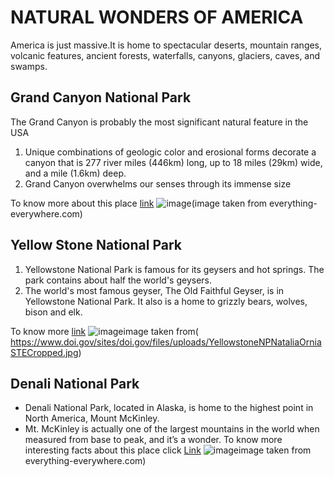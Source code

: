 #  NATURAL WONDERS OF AMERICA   
America is just massive.It is home to spectacular deserts, mountain ranges, volcanic features, ancient forests, waterfalls, canyons, glaciers, caves, and swamps.

## Grand Canyon National Park
The Grand Canyon is probably the most significant natural feature in the USA
1. Unique combinations of geologic color and erosional forms decorate a canyon that is 277 river miles (446km) long, up to 18 miles (29km) wide, and a mile (1.6km) deep.
1. Grand Canyon overwhelms our senses through its immense size 

 To know more about this place [link](https://www.britannica.com/place/Grand-Canyon-National-Park)
![image](https://photos.smugmug.com/photos/i-QDxCrM3/0/L/i-QDxCrM3-L.jpg)(image taken from everything-everywhere.com)

## Yellow Stone National Park
1. Yellowstone National Park is famous for its geysers and hot springs. The park contains about half the world's geysers.
2. The world's most famous geyser, The Old Faithful Geyser, is in Yellowstone National Park. It also is a home to grizzly bears, wolves, bison and elk.

To know more [link](https://www.doi.gov/blog/7-things-you-didnt-know-about-yellowstone-national-park)
![image](https://www.doi.gov/sites/doi.gov/files/uploads/YellowstoneNPNataliaOrniaSTECropped.jpg)image taken from(
 https://www.doi.gov/sites/doi.gov/files/uploads/YellowstoneNPNataliaOrniaSTECropped.jpg)
 
## Denali National Park
- Denali National Park, located in Alaska, is home to the highest point in North America, Mount McKinley.
- Mt. McKinley is actually one of the largest mountains in the world when measured from base to peak, and it’s a wonder.
  To know more interesting facts about this place click [Link](https://www.onlyinyourstate.com/alaska/facts-denali-national-park-ak/)
![image](https://photos.smugmug.com/photos/i-zVdDDzF/0/L/i-zVdDDzF-L.jpg)image taken from  everything-everywhere.com)

